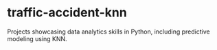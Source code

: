 # traffic-accident-knn
Projects showcasing data analytics skills in Python, including predictive modeling using KNN.
